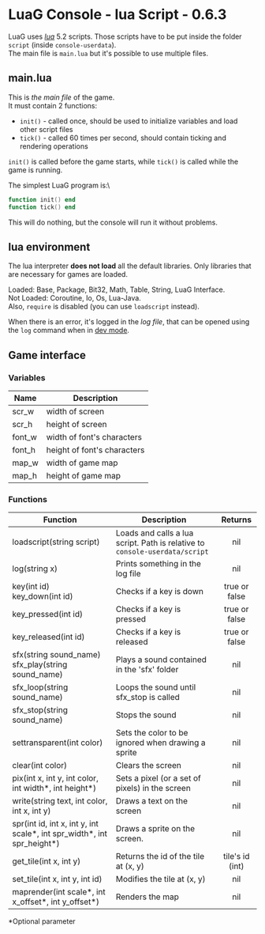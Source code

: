 # LuaG Console - lua Script - 0.6.3

LuaG uses [*lua*](https://www.lua.org/) 5.2 scripts. Those scripts have to be put inside the folder `script` (inside `console-userdata`).\
The main file is `main.lua` but it's possible to use multiple files.

## main.lua
This is *the main file* of the game.\
It must contain 2 functions:
- `init()` - called once, should be used to initialize variables and load other script files
- `tick()` - called 60 times per second, should contain ticking and rendering operations

`init()` is called before the game starts, while `tick()` is called while the game is running.

The simplest LuaG program is:\
```lua
function init() end
function tick() end
```

This will do nothing, but the console will run it without problems.

## lua environment
The lua interpreter **does not load** all the default libraries. Only libraries that are necessary for games are loaded.

Loaded: Base, Package, Bit32, Math, Table, String, LuaG Interface.\
Not Loaded: Coroutine, Io, Os, Lua-Java.\
Also, `require` is disabled (you can use `loadscript` instead).

When there is an error, it's logged in the *log file*, that can be opened using the `log` command when in [dev mode](https://github.com/Vulcalien/LuaG-Console/wiki/Dev-Mode).

## Game interface

### Variables

| Name   | Description                 |
| ------ | --------------------------- |
| scr_w  | width of screen             |
| scr_h  | height of screen            |
| font_w | width of font's characters  |
| font_h | height of font's characters |
| map_w  | width of game map           |
| map_h  | height of game map          |

### Functions

| Function                                                               | Description                                                                 |     Returns     |
| ---------------------------------------------------------------------- | --------------------------------------------------------------------------- | :-------------: |
| loadscript(string script)                                              | Loads and calls a lua script. Path is relative to `console-userdata/script` |       nil       |
| log(string x)                                                          | Prints something in the log file                                            |       nil       |
| key(int id) <br> key_down(int id)                                      | Checks if a key is down                                                     |  true or false  |
| key_pressed(int id)                                                    | Checks if a key is pressed                                                  |  true or false  |
| key_released(int id)                                                   | Checks if a key is released                                                 |  true or false  |
| sfx(string sound_name) <br> sfx_play(string sound_name)                | Plays a sound contained in the 'sfx' folder                                 |       nil       |
| sfx_loop(string sound_name)                                            | Loops the sound until sfx_stop is called                                    |       nil       |
| sfx_stop(string sound_name)                                            | Stops the sound                                                             |       nil       |
| settransparent(int color)                                              | Sets the color to be ignored when drawing a sprite                          |       nil       |
| clear(int color)                                                       | Clears the screen                                                           |       nil       |
| pix(int x, int y, int color, int width*, int height*)                  | Sets a pixel (or a set of pixels) in the screen                             |       nil       |
| write(string text, int color, int x, int y)                            | Draws a text on the screen                                                  |       nil       |
| spr(int id, int x, int y, int scale*, int spr_width*, int spr_height*) | Draws a sprite on the screen.                                               |       nil       |
| get_tile(int x, int y)                                                 | Returns the id of the tile at (x, y)                                        | tile's id (int) |
| set_tile(int x, int y, int id)                                         | Modifies the tile at (x, y)                                                 |       nil       |
| maprender(int scale*, int x_offset*, int y_offset*)                    | Renders the map                                                             |       nil       |

*Optional parameter
